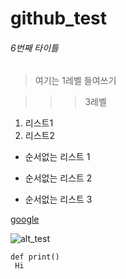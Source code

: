 # github_test

###### 6번째 타이틀

> 여기는 1레벨 들여쓰기
 
>>> 3레벨

1. 리스트1
2. 리스트2



+ 순서없는 리스트 1
- 순서없는 리스트 2
* 순서없는 리스트 3




[google](https://www.google.com)


![alt_test](http://news.samsungdisplay.com/wp-content/uploads/2018/08/8.jpg)



```
def print()
 Hi
```
